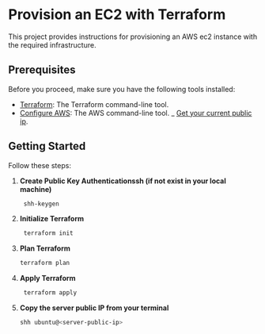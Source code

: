 # Provision an EC2 with Terraform

This project provides instructions for provisioning an AWS ec2 instance with the required infrastructure.

## Prerequisites
Before you proceed, make sure you have the following tools installed: 

- [Terraform](https://developer.hashicorp.com/terraform/tutorials/aws-get-started/install-cli): The Terraform command-line tool.
- [Configure AWS](https://docs.aws.amazon.com/cli/latest/userguide/cli-chap-configure.html): The AWS command-line tool.
_ [Get your current public ip](https://www.whatismyip.com/).

## Getting Started

Follow these steps:
1. **Create Public Key Authenticationssh (if not exist in your local machine)**
   ```bash
    shh-keygen 
2. **Initialize Terraform**
   ```bash
    terraform init 
3. **Plan Terraform**
    ```bash
    terraform plan 
4. **Apply Terraform**
   ```bash
    terraform apply 
5. **Copy the  server public IP from your terminal**
    ```bash
    shh ubuntu@<server-public-ip>


